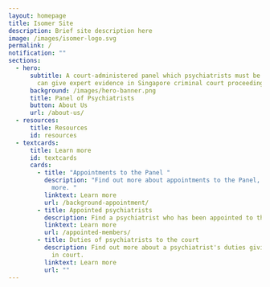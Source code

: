 ```yaml
---
layout: homepage
title: Isomer Site
description: Brief site description here
image: /images/isomer-logo.svg
permalink: /
notification: ""
sections:
  - hero:
      subtitle: A court-administered panel which psychiatrists must be on before they
        can give expert evidence in Singapore criminal court proceedings.
      background: /images/hero-banner.png
      title: Panel of Psychiatrists
      button: About Us
      url: /about-us/
  - resources:
      title: Resources
      id: resources
  - textcards:
      title: Learn more
      id: textcards
      cards:
        - title: "Appointments to the Panel "
          description: "Find out more about appointments to the Panel, revocations, and
            more. "
          linktext: Learn more
          url: /background-appointment/
        - title: Appointed psychiatrists
          description: Find a psychiatrist who has been appointed to the Panel.
          linktext: Learn more
          url: /appointed-members/
        - title: Duties of psychiatrists to the court
          description: Find out more about a psychiatrist's duties giving expert evidence
            in court.
          linktext: Learn more
          url: ""
---
```

